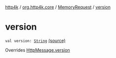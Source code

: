 [http4k](../../index.md) / [org.http4k.core](../index.md) / [MemoryRequest](index.md) / [version](./version.md)

# version

`val version: `[`String`](https://kotlinlang.org/api/latest/jvm/stdlib/kotlin/-string/index.html) [(source)](https://github.com/http4k/http4k/blob/master/http4k-core/src/main/kotlin/org/http4k/core/http.kt#L217)

Overrides [HttpMessage.version](../-http-message/version.md)

